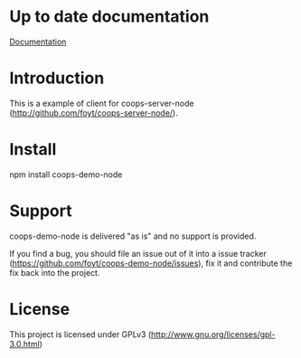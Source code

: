 Up to date documentation
========================

[Documentation](http://github.com/foyt/coops-demo-node/)

Introduction
============

This is a example of client for coops-server-node (http://github.com/foyt/coops-server-node/). 

Install
=======

npm install coops-demo-node

Support
=========

coops-demo-node is delivered "as is" and no support is provided. 

If you find a bug, you should file an issue out of it into a issue tracker (https://github.com/foyt/coops-demo-node/issues), fix it and contribute the fix back into the project.

License
=======

This project is licensed under GPLv3 (http://www.gnu.org/licenses/gpl-3.0.html)